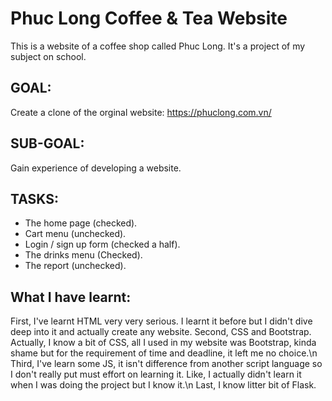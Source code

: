 # Phuc Long Coffee & Tea Website
This is a website of a coffee shop called Phuc Long. It's a project of my subject on school.
## GOAL:
Create a clone of the orginal website: https://phuclong.com.vn/
## SUB-GOAL:
Gain experience of developing a website.
## TASKS:
+ The home page (checked).
+ Cart menu (unchecked).
+ Login / sign up form (checked a half).
+ The drinks menu (Checked).
+ The report (unchecked).
## What I have learnt:
First, I've learnt HTML very very serious. I learnt it before but I didn't dive deep into it and actually create any website.
Second, CSS and Bootstrap. Actually, I know a bit of CSS, all I used in my website was Bootstrap, kinda shame but for the requirement of time and deadline, it left me no choice.\n
Third, I've learn some JS, it isn't difference from another script language so I don't really put must effort on learning it. Like, I actually didn't learn it when I was doing the project but I know it.\n
Last, I know litter bit of Flask.
